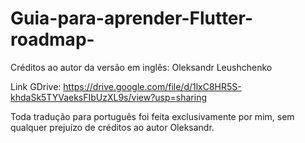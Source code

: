 # Guia-para-aprender-Flutter-roadmap-
Créditos ao autor da versão em inglês: Oleksandr Leushchenko

Link GDrive: https://drive.google.com/file/d/1lxC8HR5S-khdaSk5TYVaeksFIbUzXL9s/view?usp=sharing

Toda tradução para português foi feita exclusivamente por mim, sem qualquer prejuízo de créditos ao autor Oleksandr.
